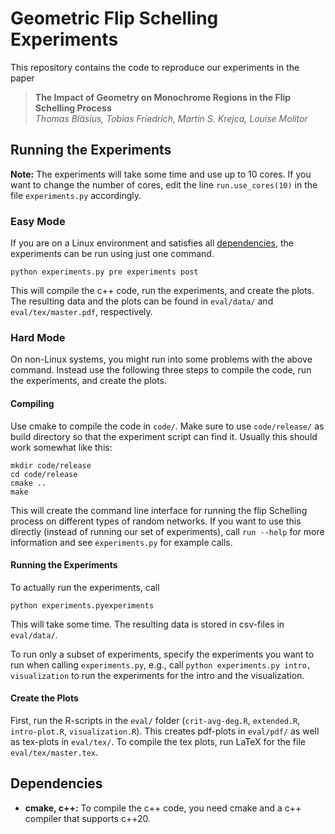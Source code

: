 # Geometric Flip Schelling Experiments #

This repository contains the code to reproduce our experiments
in the paper

> **The Impact of Geometry on Monochrome Regions in the Flip Schelling
> Process**  
> *Thomas Bläsius, Tobias Friedrich, Martin S. Krejca, Louise Molitor*

## Running the Experiments ##

**Note:** The experiments will take some time and use up to 10 cores. If
you want to change the number of cores, edit the line
`run.use_cores(10)` in the file `experiments.py` accordingly.

### Easy Mode ###

If you are on a Linux environment and satisfies all [dependencies](#dependencies), the
experiments can be run using just one command.

```console
python experiments.py pre experiments post
```

This will compile the c++ code, run the experiments, and create the
plots.  The resulting data and the plots can be found in `eval/data/`
and `eval/tex/master.pdf`, respectively.

### Hard Mode ###

On non-Linux systems, you might run into some problems with the above
command.  Instead use the following three steps to compile the code,
run the experiments, and create the plots.

#### Compiling ####

Use cmake to compile the code in `code/`.  Make sure to use
`code/release/` as build directory so that the experiment script can
find it.  Usually this should work somewhat like this:

```console
mkdir code/release
cd code/release
cmake ..
make
```

This will create the command line interface for running the flip
Schelling process on different types of random networks.  If you want
to use this directly (instead of running our set of experiments), call
`run --help` for more information and see `experiments.py` for example
calls.

#### Running the Experiments ####

To actually run the experiments, call 
```console
python experiments.pyexperiments
```
  This will take some time.  The resulting data is stored
in csv-files in `eval/data/`.

To run only a subset of experiments, specify the experiments you want
to run when calling `experiments.py`, e.g., call `python
experiments.py intro, visualization` to run the experiments for the
intro and the visualization.

#### Create the Plots ####

First, run the R-scripts in the `eval/` folder (`crit-avg-deg.R`,
`extended.R`, `intro-plot.R`, `visualization.R`).  This creates
pdf-plots in `eval/pdf/` as well as tex-plots in `eval/tex/`.  To
compile the tex plots, run LaTeX for the file `eval/tex/master.tex`.

## Dependencies ##

  * **cmake, c++:** To compile the c++ code, you need cmake and a c++
    compiler that supports c++20.
